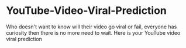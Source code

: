 # YouTube-Video-Viral-Prediction
Who doesn't want to know will their video go viral or fail, everyone has curiosity then there is no more need to wait. Here is your YouTube video viral prediction
